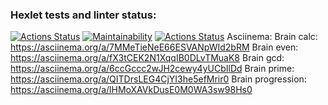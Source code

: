 ### Hexlet tests and linter status:
[![Actions Status](https://github.com/Boristhblade/frontend-project-lvl1/workflows/hexlet-check/badge.svg)](https://github.com/Boristhblade/frontend-project-lvl1/actions)
[![Maintainability](https://api.codeclimate.com/v1/badges/e532ab870d2f456e77c2/maintainability)](https://codeclimate.com/github/Boristhblade/frontend-project-lvl1/maintainability)
[![Actions Status](https://github.com/Boristhblade/frontend-project-lvl1/workflows/linter-test/badge.svg)](https://github.com/Boristhblade/frontend-project-lvl1/actions)
Asciinema:
  Brain calc: https://asciinema.org/a/7MMeTieNeE66ESVANpWId2bRM
  Brain even: https://asciinema.org/a/fX3tCEK2N1XqqIB0DLvTMuaK8
  Brain gcd: https://asciinema.org/a/6ccGccc2wJH2cewy4yUCbIlDd
  Brain prime: https://asciinema.org/a/QITDrsLEG4CjYI3he5efMrir0
  Brain progression: https://asciinema.org/a/lHMoXAVkDusE0M0WA3sw98Hs0
